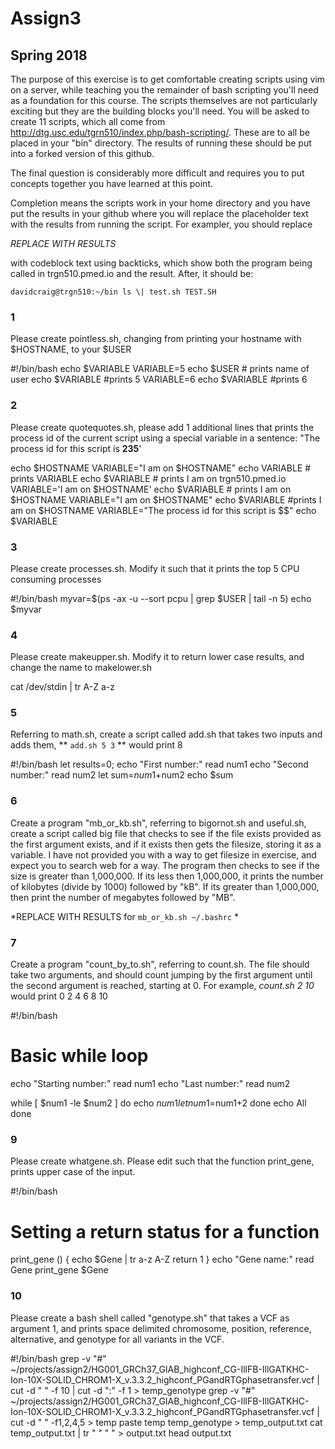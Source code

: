 # Assign3
## Spring 2018

The purpose of this exercise is to get comfortable creating scripts using vim on a server, while teaching you the remainder of bash scripting you'll need as a foundation for this course. The scripts themselves are not particularly exciting but they are the building blocks you'll need.  You will be asked to create 11 scripts, which all come from http://dtg.usc.edu/tgrn510/index.php/bash-scripting/.  These are to all be placed in your "bin" directory. The results of running these should be put into a forked version of this github. 

The final question is considerably more difficult and requires you to put concepts together you have learned at this point.

 Completion means the scripts work in your home directory and you have put the results in your github where you will replace the placeholder text with the results from running the script. For exampler, you should replace

*REPLACE WITH RESULTS*

with codeblock text using backticks, which show both the program being called in trgn510.pmed.io and the result.  After, it should be:

`
davidcraig@trgn510:~/bin ls \| test.sh
TEST.SH
`

### 1
Please create pointless.sh, changing from printing your hostname with $HOSTNAME, to your $USER

#!/bin/bash
echo $VARIABLE
VARIABLE=5
echo $USER  # prints name of user
echo $VARIABLE #prints 5
VARIABLE=6
echo $VARIABLE #prints 6

### 2
Please create quotequotes.sh, please add 1 additional lines that prints the process id of the current script using a special variable in a sentence: "The process id for this script is **235**'

echo $HOSTNAME
VARIABLE="I am on $HOSTNAME"
echo VARIABLE # prints VARIABLE
echo $VARIABLE # prints I am on trgn510.pmed.io
VARIABLE='I am on $HOSTNAME'
echo $VARIABLE # prints I am on $HOSTNAME
VARIABLE="I am on \$HOSTNAME"
echo $VARIABLE #prints I am on $HOSTNAME
VARIABLE="The process id for this script is $$"
echo $VARIABLE

### 3
Please create processes.sh.  Modify it such that it prints the top 5 CPU consuming processes

#!/bin/bash
myvar=$(ps -ax -u --sort pcpu | grep $USER | tail -n 5)
echo $myvar

### 4
Please create makeupper.sh.  Modify it to return lower case results, and change the name to makelower.sh

cat /dev/stdin | tr A-Z a-z 

### 5
Referring to math.sh, create a script called add.sh that takes two inputs and adds them, ** `add.sh 5 3` ** would print 8

#!/bin/bash
let results=0;
echo "First number:"
read num1
echo "Second number:"
read num2
let sum=$num1+$num2
echo $sum

### 6
Create a program "mb_or_kb.sh", referring to bigornot.sh and useful.sh, create a script called big file that checks to see if the file exists provided as the first argument exists, and if it exists then gets the filesize, storing it as a variable. I have not provided you with a way to get filesize in exercise, and expect you to search web for a way.  The program then checks to see if the size is greater than 1,000,000.  If its less then 1,000,000, it prints the number of kilobytes (divide by 1000) followed by "kB".  If its greater than 1,000,000, then print the number of megabytes followed by "MB".

*REPLACE WITH RESULTS for `mb_or_kb.sh ~/.bashrc` *

### 7
Create a program "count_by_to.sh", referring to count.sh.  The file should take two arguments, and should count jumping by the first argument until the second argument is reached, starting at 0.  For example, *count.sh 2 10* would print 0 2 4 6 8 10

#!/bin/bash
# Basic while loop
echo "Starting number:"
read num1
echo "Last number:"
read num2

while [ $num1 -le $num2 ]
do
    echo $num1
    let num1=$num1+2
done
echo All done

### 9
Please create whatgene.sh.  Please edit such that the function print_gene, prints upper case of the input.

#!/bin/bash
# Setting a return status for a function
print_gene () {
    echo $Gene | tr a-z A-Z
    return 1
}
echo "Gene name:"
read Gene
print_gene $Gene

### 10
Please create a bash shell called "genotype.sh" that takes a VCF as argument 1, and prints space delimited chromosome, position, reference, alternative, and genotype for all variants in the VCF.

#!/bin/bash
grep -v "#" ~/projects/assign2/HG001_GRCh37_GIAB_highconf_CG-IllFB-IllGATKHC-Ion-10X-SOLID_CHROM1-X_v.3.3.2_highconf_PGandRTGphasetransfer.vcf | cut -d "       " -f 10 | cut -d ":" -f 1 > temp_genotype
grep -v "#" ~/projects/assign2/HG001_GRCh37_GIAB_highconf_CG-IllFB-IllGATKHC-Ion-10X-SOLID_CHROM1-X_v.3.3.2_highconf_PGandRTGphasetransfer.vcf | cut -d "       " -f1,2,4,5 > temp
paste temp temp_genotype > temp_output.txt
cat temp_output.txt | tr "      " " " > output.txt
head output.txt

